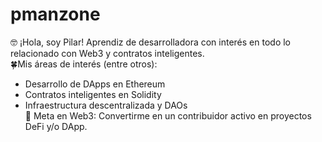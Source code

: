 # pmanzone
🤓 ¡Hola, soy Pilar! 
Aprendiz de desarrolladora con interés en todo lo relacionado con Web3 y contratos inteligentes.  
🍀Mis áreas de interés (entre otros):
- Desarrollo de DApps en Ethereum
- Contratos inteligentes en Solidity
- Infraestructura descentralizada y DAOs  
🥅 Meta en Web3: Convertirme en un contribuidor activo en proyectos DeFi y/o DApp.  
